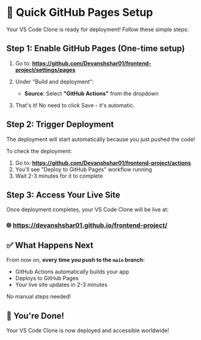 # 🚀 Quick GitHub Pages Setup

Your VS Code Clone is ready for deployment! Follow these simple steps:

## Step 1: Enable GitHub Pages (One-time setup)

1. Go to: **https://github.com/Devanshshar01/frontend-project/settings/pages**

2. Under "Build and deployment":
   - **Source**: Select **"GitHub Actions"** from the dropdown
   
3. That's it! No need to click Save - it's automatic.

## Step 2: Trigger Deployment

The deployment will start automatically because you just pushed the code!

To check the deployment:

1. Go to: **https://github.com/Devanshshar01/frontend-project/actions**
2. You'll see "Deploy to GitHub Pages" workflow running
3. Wait 2-3 minutes for it to complete

## Step 3: Access Your Live Site

Once deployment completes, your VS Code Clone will be live at:

### 🌐 **https://devanshshar01.github.io/frontend-project/**

## ✅ What Happens Next

From now on, **every time you push to the `main` branch**:
- GitHub Actions automatically builds your app
- Deploys to GitHub Pages
- Your live site updates in 2-3 minutes

No manual steps needed!

## 🎉 You're Done!

Your VS Code Clone is now deployed and accessible worldwide!
